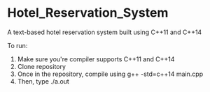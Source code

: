 # Hotel_Reservation_System

A text-based hotel reservation system built using C++11 and C++14

To run:
1) Make sure you're compiler supports C++11 and C++14
2) Clone repository
3) Once in the repository, compile using g++ -std=c++14 main.cpp
4) Then, type ./a.out
